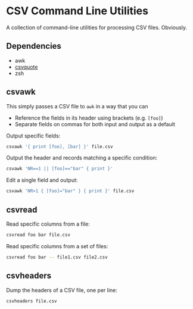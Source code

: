 CSV Command Line Utilities
==========================

A collection of command-line utilities for processing CSV files. Obviously.

Dependencies
------------

* awk
* [csvquote](https://github.com/dbro/csvquote)
* zsh

csvawk
------

This simply passes a CSV file to `awk` in a way that you can

* Reference the fields in its header using brackets (e.g. `[foo]`)
* Separate fields on commas for both input and output as a default

Output specific fields:

```sh
csvawk '{ print [foo], [bar] }' file.csv
```

Output the header and records matching a specific condition:

```sh
csvawk 'NR==1 || [foo]=="bar" { print }'
```

Edit a single field and output:

```sh
csvawk 'NR>1 { [foo]="bar" } { print }' file.csv
```

csvread
-------

Read specific columns from a file:

```sh
csvread foo bar file.csv
```

Read specific columns from a set of files:

```sh
csvread foo bar -- file1.csv file2.csv
```

csvheaders
----------

Dump the headers of a CSV file, one per line:

```sh
csvheaders file.csv
```
